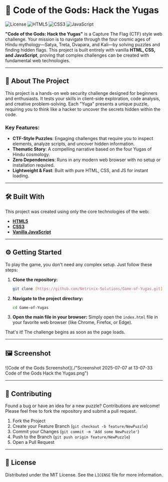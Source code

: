 # 🔱 Code of the Gods: Hack the Yugas

![License](https://img.shields.io/badge/license-MIT-blue.svg)
![HTML5](https://img.shields.io/badge/HTML5-E34F26?style=for-the-badge&logo=html5&logoColor=white)
![CSS3](https://img.shields.io/badge/CSS3-1572B6?style=for-the-badge&logo=css3&logoColor=white)
![JavaScript](https://img.shields.io/badge/JavaScript-F7DF1E?style=for-the-badge&logo=javascript&logoColor=black)

**"Code of the Gods: Hack the Yugas"** is a Capture The Flag (CTF) style web challenge. Your mission is to navigate through the four cosmic ages of Hindu mythology—Satya, Treta, Dvapara, and Kali—by solving puzzles and finding hidden flags. This project is built entirely with vanilla **HTML, CSS, and JavaScript**, proving that complex challenges can be created with fundamental web technologies.

---

## 🚀 About The Project

This project is a hands-on web security challenge designed for beginners and enthusiasts. It tests your skills in client-side exploration, code analysis, and creative problem-solving. Each "Yuga" presents a unique puzzle, requiring you to think like a hacker to uncover the secrets hidden within the code.

### Key Features:
* **CTF-Style Puzzles**: Engaging challenges that require you to inspect elements, analyze scripts, and uncover hidden information.
* **Thematic Story**: A compelling narrative based on the four Yugas of Hindu cosmology.
* **Zero Dependencies**: Runs in any modern web browser with no setup or installation required.
* **Lightweight & Fast**: Built with pure HTML, CSS, and JS for instant loading.

---

## 🛠️ Built With

This project was created using only the core technologies of the web:

* [**HTML5**](https://developer.mozilla.org/en-US/docs/Web/Guide/HTML/HTML5)
* [**CSS3**](https://developer.mozilla.org/en-US/docs/Web/CSS)
* [**Vanilla JavaScript**](https://developer.mozilla.org/en-US/docs/Web/JavaScript)

---

## ⚙️ Getting Started

To play the game, you don't need any complex setup. Just follow these steps:

1.  **Clone the repository:**
    ```sh
    git clone [https://github.com/Netrinix-Solutions/Game-of-Yugas.git](https://github.com/Netrinix-Solutions/Game-of-Yugas.git)
    ```
2.  **Navigate to the project directory:**
    ```sh
    cd Game-of-Yugas
    ```
3.  **Open the main file in your browser:**
    Simply open the `index.html` file in your favorite web browser (like Chrome, Firefox, or Edge).

That's it! The challenge begins as soon as the page loads.

---

## 🖼️ Screenshot

![Code of the Gods Screenshot](./"Screenshot 2025-07-07 at 13-07-33 Code of the Gods Hack the Yugas.png")

---

## 🤝 Contributing

Found a bug or have an idea for a new puzzle? Contributions are welcome! Please feel free to fork the repository and submit a pull request.

1.  Fork the Project
2.  Create your Feature Branch (`git checkout -b feature/NewPuzzle`)
3.  Commit your Changes (`git commit -m 'Add some NewPuzzle'`)
4.  Push to the Branch (`git push origin feature/NewPuzzle`)
5.  Open a Pull Request

---

## 📄 License

Distributed under the MIT License. See the `LICENSE` file for more information.
